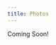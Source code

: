 ```yaml
---
title: Photos
---
```


<!-- 
Example use:
![](Run-Stormtrooper-Run.jpg?lightbox=1024&cropResize=200,200)
![](scare_bagels.jpg?lightbox=1024&cropResize=200,200)
-->
Coming Soon!